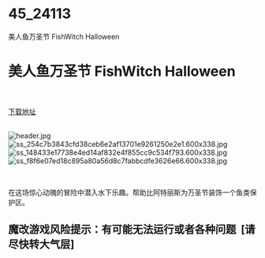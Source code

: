 # 45_24113
美人鱼万圣节 FishWitch Halloween
# 美人鱼万圣节 FishWitch Halloween
 <br/></br>
[下载地址](https://www.switch520.cc/article/24113 "下载地址")
<br/></br>

<p><img title="header.jpg" src="https://www.switch520.cc/muke_img/2021_11_05_71c0a6efe7652.jpg" alt="header.jpg"><br>
<img title="ss_254c7b3843cfd38ceb6e2af13701e9261250e2e1.600x338.jpg" src="https://www.switch520.cc/muke_img/2021_11_05_4caf12446b6d3.jpg" alt="ss_254c7b3843cfd38ceb6e2af13701e9261250e2e1.600x338.jpg"><br>
<img title="ss_148433e17738e4ed14af832e4f855cc9c534f793.600x338.jpg" src="https://www.switch520.cc/muke_img/2021_11_05_65beaca12ba25.jpg" alt="ss_148433e17738e4ed14af832e4f855cc9c534f793.600x338.jpg"><br>
<img title="ss_f8f6e07ed18c895a80a56d8c7fabbcdfe3626e66.600x338.jpg" src="https://www.switch520.cc/muke_img/2021_11_05_f88ae2f261b2c.jpg" alt="ss_f8f6e07ed18c895a80a56d8c7fabbcdfe3626e66.600x338.jpg"></p>
<p>&nbsp;</p>
<p>在这场惊心动魄的冒险中潜入水下乐趣。帮助比阿特丽斯为万圣节装饰一个鱼类保护区。</p>
<h2>魔改游戏风险提示：有可能无法运行或者各种问题 &nbsp;[请尽快转大气层]</h2>



